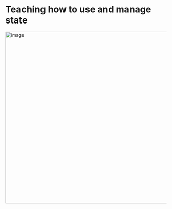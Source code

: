# Teaching how to use and manage state

<img width="538" alt="image" src="https://user-images.githubusercontent.com/91630948/190730887-a76eeab4-82ca-4ed4-aa30-ae24cb214358.png">

